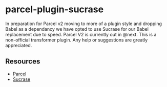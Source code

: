 # parcel-plugin-sucrase

In preparation for Parcel v2 moving to more of a plugin style and dropping Babel as a dependancy we have opted to use Sucrase for our Babel replacement due to speed. Parcel V2 is currently out in @next. This is a non-official transformer plugin. Any help or suggestions are greatly appreciated.

## Resources

- [Parcel](https://parceljs.org/)
- [Sucrase](https://sucrase.io/)

